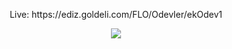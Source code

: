 <p align="center">Live: https://ediz.goldeli.com/FLO/Odevler/ekOdev1 </p>
<p align="center">
<img src="https://user-images.githubusercontent.com/38820143/203817311-f573c8b1-69a5-4eb9-9a29-6a496628ebc3.mov" />
</p>

